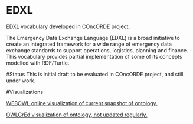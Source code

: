 # EDXL
EDXL vocabulary developed in COncORDE project.

The Emergency Data Exchange Language (EDXL) is a broad initiative to create an integrated framework for a wide range of emergency data exchange standards to support operations, logistics, planning and finance. This vocabulary provides partial implementation of some of  its concepts modelled with RDF/Turtle.

#Status
This is initial draft to be evaluated in COncORDE project, and still under work.

#Visualizations

[WEBOWL online visualization of current snapshot of ontology.](http://vowl.visualdataweb.org/webvowl/#iri=https://raw.githubusercontent.com/OntoRep/EDXL/master/EDXL.ttl "WEBOWL visualization")

[OWLGrEd visualization of ontology, not updated regularly.](http://owlgred.lumii.lv/online_visualization/7g21)
